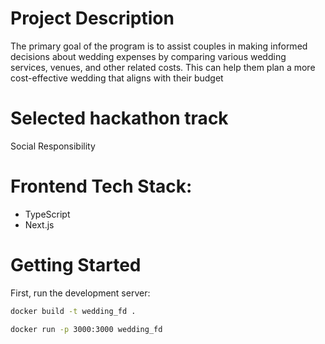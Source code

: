 # Project Description
The primary goal of the program is to assist couples in making informed decisions about wedding expenses by comparing various wedding services, venues, and other related costs. This can help them plan a more cost-effective wedding that aligns with their budget

# Selected hackathon track
Social Responsibility 

# Frontend Tech Stack: 
- TypeScript
- Next.js

# Getting Started

First, run the development server:

```bash
docker build -t wedding_fd .       

docker run -p 3000:3000 wedding_fd

